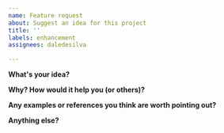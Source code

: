 ```yaml
---
name: Feature request
about: Suggest an idea for this project
title: ''
labels: enhancement
assignees: daledesilva

---
```


**What's your idea?**

**Why? How would it help you (or others)?**

**Any examples or references you think are worth pointing out?**

**Anything else?**
